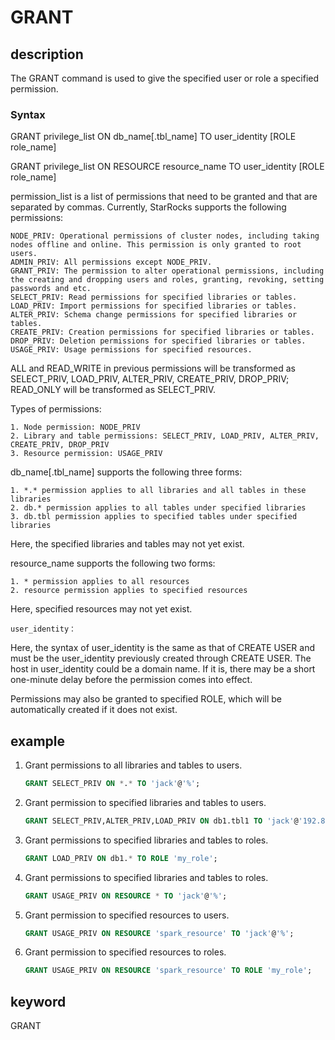 # GRANT

## description

The GRANT command is used to give the specified user or role a specified permission.

### Syntax

GRANT privilege_list ON db_name[.tbl_name] TO user_identity [ROLE role_name]

GRANT privilege_list ON RESOURCE resource_name TO user_identity [ROLE role_name]

permission_list is a list of permissions that need to be granted and that are separated by commas. Currently, StarRocks supports the following permissions:

```plain text
NODE_PRIV: Operational permissions of cluster nodes, including taking nodes offline and online. This permission is only granted to root users. 
ADMIN_PRIV: All permissions except NODE_PRIV.
GRANT_PRIV: The permission to alter operational permissions, including the creating and dropping users and roles, granting, revoking, setting passwords and etc. 
SELECT_PRIV: Read permissions for specified libraries or tables. 
LOAD_PRIV: Import permissions for specified libraries or tables.
ALTER_PRIV: Schema change permissions for specified libraries or tables. 
CREATE_PRIV: Creation permissions for specified libraries or tables.
DROP_PRIV: Deletion permissions for specified libraries or tables.
USAGE_PRIV: Usage permissions for specified resources. 
```

ALL and READ_WRITE in previous permissions will be transformed as SELECT_PRIV, LOAD_PRIV, ALTER_PRIV, CREATE_PRIV, DROP_PRIV; READ_ONLY will be transformed as SELECT_PRIV.

Types of permissions:

```plain text
1. Node permission: NODE_PRIV
2. Library and table permissions: SELECT_PRIV, LOAD_PRIV, ALTER_PRIV, CREATE_PRIV, DROP_PRIV
3. Resource permission: USAGE_PRIV
```

db_name[.tbl_name] supports the following three forms:

```plain text
1. *.* permission applies to all libraries and all tables in these libraries
2. db.* permission applies to all tables under specified libraries 
3. db.tbl permission applies to specified tables under specified libraries 
```

Here, the specified libraries and tables may not yet exist.

resource_name supports the following two forms:

```plain text
1. * permission applies to all resources
2. resource permission applies to specified resources
```

Here, specified resources may not yet exist.

```plain text
user_identity：
```

Here, the syntax of user_identity is the same as that of CREATE USER and must be the user_identity previously created through CREATE USER. The host in user_identity could be a domain name. If it is, there may be a short one-minute delay before the permission comes into effect.

Permissions may also be granted to specified ROLE, which will be automatically created if it does not exist.

## example

1. Grant permissions to all libraries and tables to users.

    ```sql
    GRANT SELECT_PRIV ON *.* TO 'jack'@'%';
    ```

2. Grant permission to specified libraries and tables to users.

    ```sql
    GRANT SELECT_PRIV,ALTER_PRIV,LOAD_PRIV ON db1.tbl1 TO 'jack'@'192.8.%';
    ```

3. Grant permissions to specified libraries and tables to roles.

    ```sql
    GRANT LOAD_PRIV ON db1.* TO ROLE 'my_role';
    ```

4. Grant permissions to specified libraries and tables to roles.

    ```sql
    GRANT USAGE_PRIV ON RESOURCE * TO 'jack'@'%';
    ```

5. Grant permission to specified resources to users.

    ```sql
    GRANT USAGE_PRIV ON RESOURCE 'spark_resource' TO 'jack'@'%';
    ```

6. Grant permission to specified resources to roles.

    ```sql
    GRANT USAGE_PRIV ON RESOURCE 'spark_resource' TO ROLE 'my_role';
    ```

## keyword

GRANT
